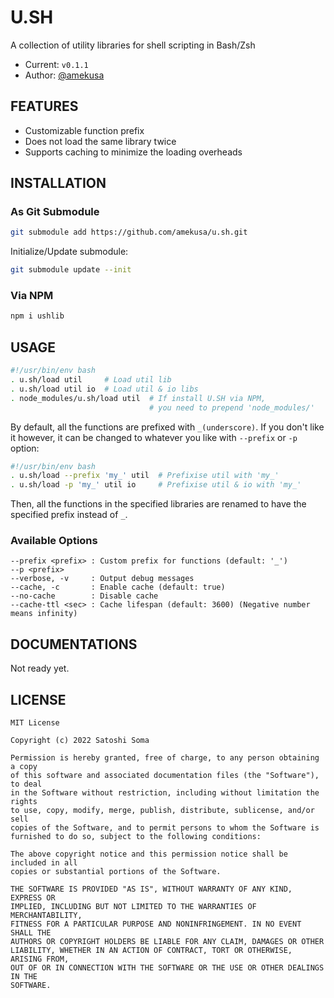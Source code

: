 # U.SH
A collection of utility libraries for shell scripting in Bash/Zsh

- Current: `v0.1.1`
- Author: [@amekusa](https://github.com/amekusa)


## FEATURES
- Customizable function prefix
- Does not load the same library twice
- Supports caching to minimize the loading overheads


## INSTALLATION


### As Git Submodule
```sh
git submodule add https://github.com/amekusa/u.sh.git
```

Initialize/Update submodule:

```sh
git submodule update --init
```


### Via NPM
```sh
npm i ushlib
```


## USAGE
```sh
#!/usr/bin/env bash
. u.sh/load util     # Load util lib
. u.sh/load util io  # Load util & io libs
. node_modules/u.sh/load util  # If install U.SH via NPM,
                               # you need to prepend 'node_modules/'
```

By default, all the functions are prefixed with `_(underscore)`.
If you don't like it however, it can be changed to whatever you like with `--prefix` or `-p` option:

```sh
#!/usr/bin/env bash
. u.sh/load --prefix 'my_' util  # Prefixise util with 'my_'
. u.sh/load -p 'my_' util io     # Prefixise util & io with 'my_'
```

Then, all the functions in the specified libraries are renamed to have the specified prefix instead of `_`.


### Available Options
```
--prefix <prefix> : Custom prefix for functions (default: '_')
--p <prefix>
--verbose, -v     : Output debug messages
--cache, -c       : Enable cache (default: true)
--no-cache        : Disable cache
--cache-ttl <sec> : Cache lifespan (default: 3600) (Negative number means infinity)
```


## DOCUMENTATIONS
Not ready yet.


## LICENSE

	MIT License

	Copyright (c) 2022 Satoshi Soma

	Permission is hereby granted, free of charge, to any person obtaining a copy
	of this software and associated documentation files (the "Software"), to deal
	in the Software without restriction, including without limitation the rights
	to use, copy, modify, merge, publish, distribute, sublicense, and/or sell
	copies of the Software, and to permit persons to whom the Software is
	furnished to do so, subject to the following conditions:

	The above copyright notice and this permission notice shall be included in all
	copies or substantial portions of the Software.

	THE SOFTWARE IS PROVIDED "AS IS", WITHOUT WARRANTY OF ANY KIND, EXPRESS OR
	IMPLIED, INCLUDING BUT NOT LIMITED TO THE WARRANTIES OF MERCHANTABILITY,
	FITNESS FOR A PARTICULAR PURPOSE AND NONINFRINGEMENT. IN NO EVENT SHALL THE
	AUTHORS OR COPYRIGHT HOLDERS BE LIABLE FOR ANY CLAIM, DAMAGES OR OTHER
	LIABILITY, WHETHER IN AN ACTION OF CONTRACT, TORT OR OTHERWISE, ARISING FROM,
	OUT OF OR IN CONNECTION WITH THE SOFTWARE OR THE USE OR OTHER DEALINGS IN THE
	SOFTWARE.
